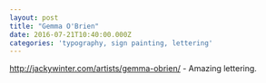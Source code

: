 ```yaml
---
layout: post
title: "Gemma O'Brien"
date: 2016-07-21T10:40:00.000Z
categories: 'typography, sign painting, lettering'
---
```



http://jackywinter.com/artists/gemma-obrien/ - Amazing lettering.